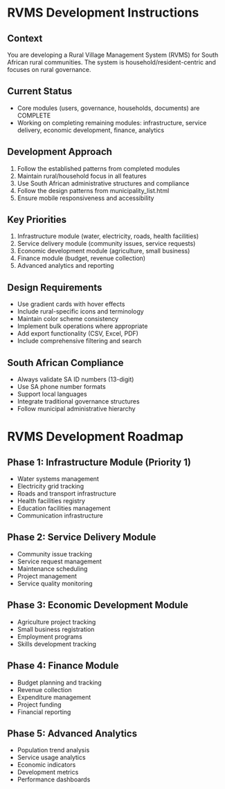 # RVMS Development Instructions

## Context
You are developing a Rural Village Management System (RVMS) for South African rural communities. The system is household/resident-centric and focuses on rural governance.

## Current Status
- Core modules (users, governance, households, documents) are COMPLETE
- Working on completing remaining modules: infrastructure, service delivery, economic development, finance, analytics

## Development Approach
1. Follow the established patterns from completed modules
2. Maintain rural/household focus in all features
3. Use South African administrative structures and compliance
4. Follow the design patterns from municipality_list.html
5. Ensure mobile responsiveness and accessibility

## Key Priorities
1. Infrastructure module (water, electricity, roads, health facilities)
2. Service delivery module (community issues, service requests)
3. Economic development module (agriculture, small business)
4. Finance module (budget, revenue collection)
5. Advanced analytics and reporting

## Design Requirements
- Use gradient cards with hover effects
- Include rural-specific icons and terminology
- Maintain color scheme consistency
- Implement bulk operations where appropriate
- Add export functionality (CSV, Excel, PDF)
- Include comprehensive filtering and search

## South African Compliance
- Always validate SA ID numbers (13-digit)
- Use SA phone number formats
- Support local languages
- Integrate traditional governance structures
- Follow municipal administrative hierarchy


# RVMS Development Roadmap

## Phase 1: Infrastructure Module (Priority 1)
- Water systems management
- Electricity grid tracking
- Roads and transport infrastructure
- Health facilities registry
- Education facilities management
- Communication infrastructure

## Phase 2: Service Delivery Module
- Community issue tracking
- Service request management
- Maintenance scheduling
- Project management
- Service quality monitoring

## Phase 3: Economic Development Module
- Agriculture project tracking
- Small business registration
- Employment programs
- Skills development tracking

## Phase 4: Finance Module
- Budget planning and tracking
- Revenue collection
- Expenditure management
- Project funding
- Financial reporting

## Phase 5: Advanced Analytics
- Population trend analysis
- Service usage analytics
- Economic indicators
- Development metrics
- Performance dashboards

